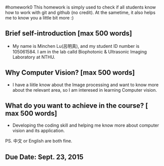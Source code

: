 #homework0
This homework is simply used to check if all students know how to work with git and github (no credit).
At the sametime, it also helps me to know you a little bit more :)

## Brief self-introduction [max 500 words]
+ My name is Minchen Lu(呂明真), and my student ID number is 105061584. I am in the lab calld Biophotonic & Ultrasonic Imaging Laboratory at NTHU.
## Why Computer Vision? [max 500 words]
+ I have a liitle know about the Image processing and want to know more about the relevant area, so I am interesed in learning Computer vision. 
## What do you want to achieve in the course? [ max 500 words]
+ Developing the coding skill and helping me know more about computer vision and its application.

PS. 中文 or English are both fine.

## Due Date: Sept. 23, 2015

